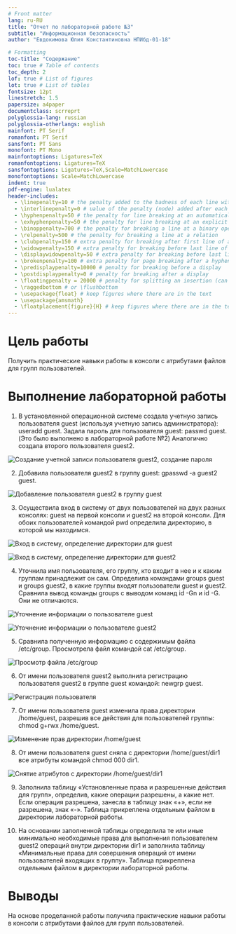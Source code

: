 ```yaml
---
# Front matter
lang: ru-RU
title: "Отчет по лабораторной работе №3"
subtitle: "Информационная безопасность"
author: "Евдокимова Юлия Константиновна НПИбд-01-18"

# Formatting
toc-title: "Содержание"
toc: true # Table of contents
toc_depth: 2
lof: true # List of figures
lot: true # List of tables
fontsize: 12pt
linestretch: 1.5
papersize: a4paper
documentclass: scrreprt
polyglossia-lang: russian
polyglossia-otherlangs: english
mainfont: PT Serif
romanfont: PT Serif
sansfont: PT Sans
monofont: PT Mono
mainfontoptions: Ligatures=TeX
romanfontoptions: Ligatures=TeX
sansfontoptions: Ligatures=TeX,Scale=MatchLowercase
monofontoptions: Scale=MatchLowercase
indent: true
pdf-engine: lualatex
header-includes:
  - \linepenalty=10 # the penalty added to the badness of each line within a paragraph (no associated penalty node) Increasing the υalue makes tex try to haυe fewer lines in the paragraph.
  - \interlinepenalty=0 # υalue of the penalty (node) added after each line of a paragraph.
  - \hyphenpenalty=50 # the penalty for line breaking at an automatically inserted hyphen
  - \exhyphenpenalty=50 # the penalty for line breaking at an explicit hyphen
  - \binoppenalty=700 # the penalty for breaking a line at a binary operator
  - \relpenalty=500 # the penalty for breaking a line at a relation
  - \clubpenalty=150 # extra penalty for breaking after first line of a paragraph
  - \widowpenalty=150 # extra penalty for breaking before last line of a paragraph
  - \displaywidowpenalty=50 # extra penalty for breaking before last line before a display math
  - \brokenpenalty=100 # extra penalty for page breaking after a hyphenated line
  - \predisplaypenalty=10000 # penalty for breaking before a display
  - \postdisplaypenalty=0 # penalty for breaking after a display
  - \floatingpenalty = 20000 # penalty for splitting an insertion (can only be split footnote in standard LaTeX)
  - \raggedbottom # or \flushbottom
  - \usepackage{float} # keep figures where there are in the text
  - \usepackage{amsmath}
  - \floatplacement{figure}{H} # keep figures where there are in the text
---
```


# Цель работы

Получить практические навыки работы в консоли с атрибутами файлов для групп пользователей.


# Выполнение лабораторной работы

1.  В установленной операционной системе создала учетную запись пользователя guest (используя учетную запись администратора): useradd guest. Задала пароль для пользователя guest: passwd guest. (Это было выполнено в лабораторной работе №2) Аналогично создала второго пользователя guest2.

![Создание учетной записи пользователя guest2, создание пароля](images/1.png)

2. Добавила пользователя guest2 в группу guest: gpasswd -a guest2 guest. 

![Добавление пользователя guest2 в группу guest](images/2.png)

3. Осуществила вход в систему от двух пользователей на двух разных консолях: guest на первой консоли и guest2 на второй консоли. Для обоих пользователей командой pwd определила директорию, в которой мы находимся. 

![Вход в систему, определение директории для guest](images/3.png)

![Вход в систему, определение директории для guest2](images/4.png)

4. Уточнила имя пользователя, его группу, кто входит в нее и к каким группам принадлежит он сам. Определила командами groups guest и groups guest2, в какие группы входят пользователи guest и guest2. Сравнила вывод команды groups с выводом команд id -Gn и id -G. Они не отличаются. 

![Уточнение информации о пользователе guest](images/5.png)

![Уточнение информации о пользователе guest2](images/6.png)

5. Сравнила полученную информацию с содержимым файла /etc/group. Просмотрела файл командой
cat /etc/group.

![Просмотр файла /etc/group](images/7.png)

6. От имени пользователя guest2 выполнила регистрацию пользователя guest2 в группе guest командой:
newgrp guest.

![Регистрация пользователя](images/8.png)

7. От имени пользователя guest изменила права директории /home/guest, разрешив все действия для пользователей группы: chmod g+rwx /home/guest. 

![Изменение прав директории /home/guest](images/9.png)

8. От имени пользователя guest сняла с директории /home/guest/dir1 все атрибуты командой
chmod 000 dir1. 

![Снятие атрибутов с директории /home/guest/dir1](images/10.png)

9. Заполнила таблицу «Установленные права и разрешенные действия для групп», определив, какие операции разрешены, а какие нет. Если операция разрешена, занесла в таблицу знак «+», если не разрешена, знак «-». Таблица прикреплена отдельным файлом в директории лабораторной работы.

11. На основании заполненной таблицы определила те или иные минимально необходимые права для выполнения пользователем guest2 операций внутри директории dir1 и заполнила таблицу «Минимальные права для совершения операций от имени пользователей входящих в группу». Таблица прикреплена отдельным файлом в директории лабораторной работы.


# Выводы
На основе проделанной работы получила практические навыки работы в консоли с атрибутами файлов для групп пользователей.